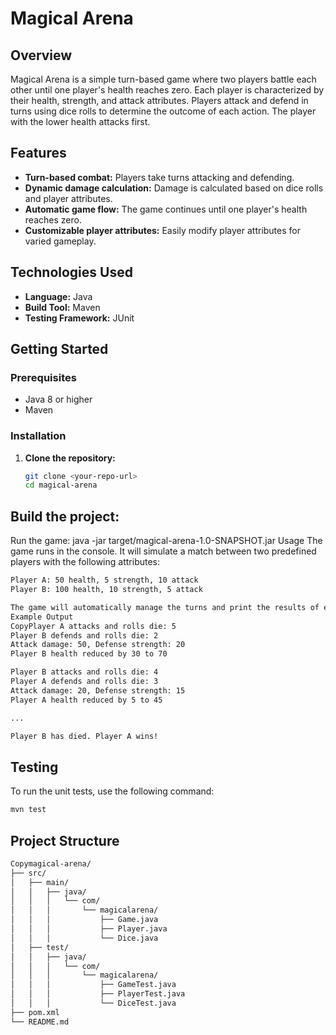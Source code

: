 # Magical Arena

## Overview

Magical Arena is a simple turn-based game where two players battle each other until one player's health reaches zero. Each player is characterized by their health, strength, and attack attributes. Players attack and defend in turns using dice rolls to determine the outcome of each action. The player with the lower health attacks first. 

## Features

- **Turn-based combat:** Players take turns attacking and defending.
- **Dynamic damage calculation:** Damage is calculated based on dice rolls and player attributes.
- **Automatic game flow:** The game continues until one player's health reaches zero.
- **Customizable player attributes:** Easily modify player attributes for varied gameplay.

## Technologies Used

- **Language:** Java
- **Build Tool:** Maven
- **Testing Framework:** JUnit

## Getting Started

### Prerequisites

- Java 8 or higher
- Maven

### Installation

1. **Clone the repository:**
   ```bash
   git clone <your-repo-url>
   cd magical-arena
   
 ## Build the project:


Run the game:
java -jar target/magical-arena-1.0-SNAPSHOT.jar
Usage
The game runs in the console. It will simulate a match between two predefined players with the following attributes:

```bash
Player A: 50 health, 5 strength, 10 attack
Player B: 100 health, 10 strength, 5 attack

The game will automatically manage the turns and print the results of each attack and defense, including the remaining health of each player.
Example Output
CopyPlayer A attacks and rolls die: 5
Player B defends and rolls die: 2
Attack damage: 50, Defense strength: 20
Player B health reduced by 30 to 70

Player B attacks and rolls die: 4
Player A defends and rolls die: 3
Attack damage: 20, Defense strength: 15
Player A health reduced by 5 to 45

...

Player B has died. Player A wins!
```
 ## Testing
To run the unit tests, use the following command:
```bash
mvn test
```
## Project Structure
```bash
Copymagical-arena/
├── src/
│   ├── main/
│   │   ├── java/
│   │   │   └── com/
│   │   │       └── magicalarena/
│   │   │           ├── Game.java
│   │   │           ├── Player.java
│   │   │           └── Dice.java
│   ├── test/
│   │   ├── java/
│   │   │   └── com/
│   │   │       └── magicalarena/
│   │   │           ├── GameTest.java
│   │   │           ├── PlayerTest.java
│   │   │           └── DiceTest.java
├── pom.xml
└── README.md
```



